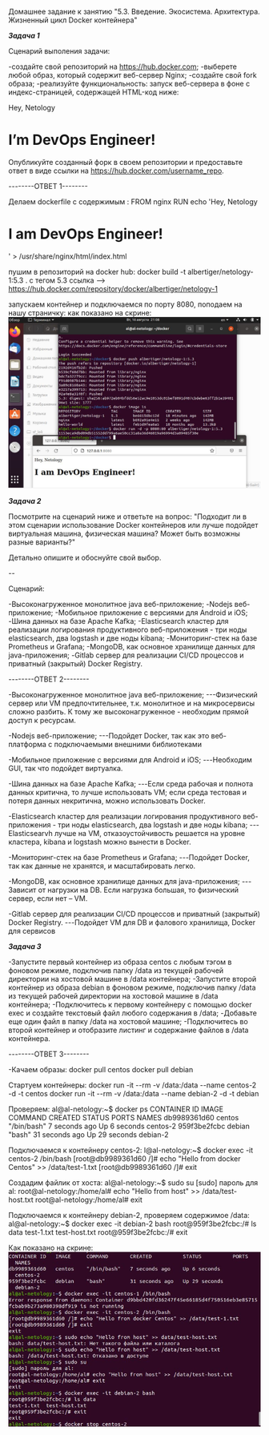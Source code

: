 Домашнее задание к занятию "5.3. Введение. Экосистема. Архитектура. Жизненный цикл Docker контейнера"

*****Задача 1*****

Сценарий выполения задачи:

-создайте свой репозиторий на https://hub.docker.com;
-выберете любой образ, который содержит веб-сервер Nginx;
-создайте свой fork образа;
-реализуйте функциональность: запуск веб-сервера в фоне с индекс-страницей, содержащей HTML-код ниже:

<html>
<head>
Hey, Netology
</head>
<body>
<h1>I’m DevOps Engineer!</h1>
</body>
</html>

Опубликуйте созданный форк в своем репозитории и предоставьте ответ в виде ссылки на https://hub.docker.com/username_repo.

--------ОТВЕТ 1--------

Делаем dockerfile с содержимым : 
FROM nginx
RUN echo '<html><head>Hey, Netology</head><body><h1>I am DevOps Engineer!</h1></body></html>' > /usr/share/nginx/html/index.html

пушим в репозиторий на docker hub:
docker build -t albertiger/netology-1:5.3 .
с тегом 5.3
ссылка --> https://hub.docker.com/repository/docker/albertiger/netology-1

запускаем контейнер и подключаемся по порту 8080, поподаем на нашу страничку:
как показано на скрине: 
![](https://github.com/albertiger/devops-netology/blob/410d927069fc23d00d82737b262265daaa4733f9/5.3/1-1.JPG)

*****Задача 2*****

Посмотрите на сценарий ниже и ответьте на вопрос: "Подходит ли в этом сценарии использование Docker контейнеров или лучше подойдет виртуальная машина, физическая машина? Может быть возможны разные варианты?"

Детально опишите и обоснуйте свой выбор.

--

Сценарий:

-Высоконагруженное монолитное java веб-приложение;
-Nodejs веб-приложение;
-Мобильное приложение c версиями для Android и iOS;
-Шина данных на базе Apache Kafka;
-Elasticsearch кластер для реализации логирования продуктивного веб-приложения - три ноды elasticsearch, два logstash и две ноды kibana;
-Мониторинг-стек на базе Prometheus и Grafana;
-MongoDB, как основное хранилище данных для java-приложения;
-Gitlab сервер для реализации CI/CD процессов и приватный (закрытый) Docker Registry.

--------ОТВЕТ 2--------

-Высоконагруженное монолитное java веб-приложение;
---Физический сервер или VM предпочтительнее, т.к. монолитное и на микросервисы сложно разбить. К тому же высоконагруженное - 
необходим прямой доступ к ресурсам.

-Nodejs веб-приложение;
---Подойдет Docker, так как это веб-платформа с подключаемыми внешними библиотеками

-Мобильное приложение c версиями для Android и iOS;
---Необходим GUI, так что подойдет виртуалка.

-Шина данных на базе Apache Kafka;
---Если среда рабочая и полнота данных критична, то лучше использовать VM; если среда тестовая и потеря данных некритична,
можно использовать Docker.

-Elasticsearch кластер для реализации логирования продуктивного веб-приложения - три ноды elasticsearch, два logstash и две ноды kibana;
---Elasticsearvh лучше на VM, отказоустойчивость решается на уровне кластера, kibana и logstash можно вынести в Docker.

-Мониторинг-стек на базе Prometheus и Grafana;
---Подойдет Docker, так как данные не хранятся, и масштабировать легко.

-MongoDB, как основное хранилище данных для java-приложения;
---Зависит от нагрузки на DB. Если нагрузка большая, то физический сервер, если нет – VM.

-Gitlab сервер для реализации CI/CD процессов и приватный (закрытый) Docker Registry.
---Подойдет VM для DB и фалового хранилища, Docker для сервисов

*****Задача 3*****

-Запустите первый контейнер из образа centos c любым тэгом в фоновом режиме, подключив папку /data из текущей рабочей директории на хостовой машине в /data контейнера;
-Запустите второй контейнер из образа debian в фоновом режиме, подключив папку /data из текущей рабочей директории на хостовой машине в /data контейнера;
-Подключитесь к первому контейнеру с помощью docker exec и создайте текстовый файл любого содержания в /data;
-Добавьте еще один файл в папку /data на хостовой машине;
-Подключитесь во второй контейнер и отобразите листинг и содержание файлов в /data контейнера.

--------ОТВЕТ 3--------

-Качаем образы:
docker pull centos
docker pull debian

Стартуем контейнеры:
docker run -it --rm -v /data:/data --name centos-2 -d -t centos
docker run -it --rm -v /data:/data --name debian-2 -d -t debian

Проверяем:
al@al-netology:~$ docker ps
CONTAINER ID   IMAGE     COMMAND       CREATED          STATUS          PORTS     NAMES
db9989361d60   centos    "/bin/bash"   7 seconds ago    Up 6 seconds              centos-2
959f3be2fcbc   debian    "bash"        31 seconds ago   Up 29 seconds             debian-2

Подключаемся к контейнеру centos-2:
l@al-netology:~$ docker exec -it centos-2 /bin/bash 
[root@db9989361d60 /]# echo "Hello from docker Centos" >> /data/test-1.txt
[root@db9989361d60 /]# exit

Создадим файлик от хоста:
al@al-netology:~$ sudo su
[sudo] пароль для al: 
root@al-netology:/home/al# echo "Hello from host" >> /data/test-host.txt
root@al-netology:/home/al# exit

Подключаемся к контейнеру debian-2, проверяем содержимое /data:
al@al-netology:~$ docker exec -it debian-2 bash 
root@959f3be2fcbc:/# ls data
test-1.txt  test-host.txt
root@959f3be2fcbc:/# exit

Как показано на скрине:
![](https://github.com/albertiger/devops-netology/blob/410d927069fc23d00d82737b262265daaa4733f9/5.3/3-1.JPG)



